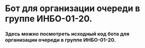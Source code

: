 <h1>Бот для организации очереди в группе ИНБО-01-20.</h1>
<h3>Здесь можно посмотреть исходный код бота для организации очереди в группе ИНБО-01-20.</h3>